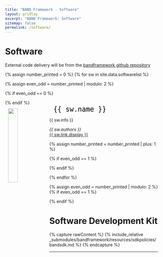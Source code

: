 ```yaml
---
title: "BAND Framework - Software"
layout: gridlay
excerpt: "BAND Framework: Software"
sitemap: false
permalink: /software/
---
```


# Software 

External code delivery will be from the [bandframework github repository](https://github.com/bandframework/bandframework)


{% assign number_printed = 0 %}
{% for sw in site.data.softwarelist %}

{% assign even_odd = number_printed | modulo: 2 %}

{% if even_odd == 0 %}
<div class="row">
{% endif %}

<div class="col-sm-6 clearfix">
 <div class="well">
   <code style = "font-size-adjust: 1.1; color:black; justify-content: center;"> {{ sw.name }} </code>
   <img src="{{ sw.imageurl }}" class="img-responsive" width="25%" style="float: left;padding: 10px 10px 10px 10px;" />
   <p>{{ sw.info }}</p>
   <em>{{ sw.authors }} </em><br /><a href="{{ sw.link.url }}">{{ sw.link.display }}</a>
 </div>
</div>

{% assign number_printed = number_printed | plus: 1 %}

{% if even_odd == 1 %}
</div>
{% endif %}

{% endfor %}

{% assign even_odd = number_printed | modulo: 2 %}
{% if even_odd == 1 %}
</div>
{% endif %}

# Software Development Kit

{% capture rawContent %}
  {% include_relative _submodules/bandframework/resources/sdkpolicies/bandsdk.md %}
{% endcapture %}


<hr>
